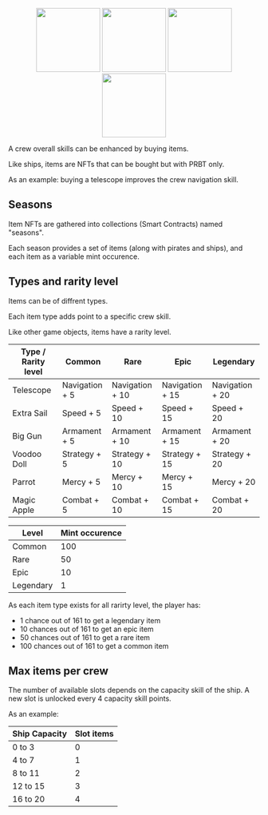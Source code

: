 <p align="center">
  <img width="128" height="128" src="./img/item1.png">
  <img width="128" height="128" src="./img/item2.png">
  <img width="128" height="128" src="./img/item3.png">
  <img width="128" height="128" src="./img/item4.png">
</p>



A crew overall skills can be enhanced by buying items.

Like ships, items are NFTs that can be bought but with PRBT only.

As an example: buying a telescope improves the crew navigation skill.

## Seasons

Item NFTs are gathered into collections (Smart Contracts) named "seasons".

Each season provides a set of items (along with pirates and ships), and each item as a variable mint occurence.

## Types and rarity level

Items can be of diffrent types.

Each item type adds point to a specific crew skill.

Like other game objects, items have a rarity level.

| Type / Rarity level | Common         | Rare            | Epic            | Legendary       |
|---------------------|----------------|-----------------|-----------------|-----------------|
| Telescope           | Navigation + 5 | Navigation + 10 | Navigation + 15 | Navigation + 20 |
| Extra Sail          | Speed + 5      | Speed + 10      | Speed + 15      | Speed + 20      |
| Big Gun             | Armament + 5   | Armament + 10   | Armament + 15   | Armament + 20   |
| Voodoo Doll         | Strategy + 5   | Strategy + 10   | Strategy + 15   | Strategy + 20   |
| Parrot              | Mercy + 5      | Mercy + 10      | Mercy + 15      | Mercy + 20      |
| Magic Apple         | Combat + 5     | Combat + 10     | Combat + 15     | Combat + 20     |


| Level     | Mint occurence |
|-----------|----------------|
| Common    | 100            |
| Rare      | 50             |
| Epic      | 10             |
| Legendary | 1              |

As each item type exists for all rarirty level, the player has:
- 1 chance out of 161 to get a legendary item
- 10 chances out of 161 to get an epic item
- 50 chances out of 161 to get a rare item
- 100 chances out of 161 to get a common item

## Max items per crew

The number of available slots depends on the capacity skill of the ship. A new slot is unlocked every 4 capacity skill points.

As an example: 

| Ship Capacity | Slot items |
|---------------|------------|
| 0 to 3        | 0          |
| 4 to 7        | 1          |
| 8 to 11       | 2          |
| 12 to 15      | 3          |
| 16 to 20      | 4          |


